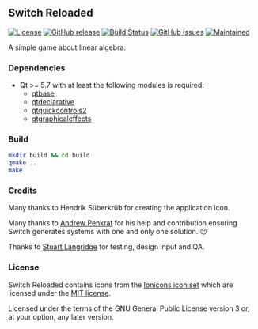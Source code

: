 ## Switch Reloaded

[![License](https://img.shields.io/badge/license-GPLv3.0-blue.svg)](https://www.gnu.org/licenses/gpl-3.0.html)
[![GitHub release](https://img.shields.io/github/release/timsueberkrueb/switch-reloaded.svg)](https://github.com/timsueberkrueb/switch-reloaded/releases)
[![Build Status](https://travis-ci.org/timsueberkrueb/switch-reloaded.svg?branch=develop)](https://travis-ci.org/timsueberkrueb/switch-reloaded)
[![GitHub issues](https://img.shields.io/github/issues/timsueberkrueb/switch-reloaded.svg)](https://github.com/timsueberkrueb/switch-reloaded/issues)
[![Maintained](https://img.shields.io/maintenance/yes/2018.svg)](https://github.com/timsueberkrueb/switch-reloaded/commits/develop)

A simple game about linear algebra.

### Dependencies
* Qt >= 5.7 with at least the following modules is required:
    * [qtbase](http://code.qt.io/cgit/qt/qtbase.git)
    * [qtdeclarative](http://code.qt.io/cgit/qt/qtdeclarative.git)
    * [qtquickcontrols2](http://code.qt.io/cgit/qt/qtquickcontrols2.git/)
    * [qtgraphicaleffects](http://code.qt.io/cgit/qt/qtgraphicaleffects.git)

### Build

```sh
mkdir build && cd build
qmake ..
make
```

### Credits
Many thanks to Hendrik Süberkrüb for creating the application icon.

Many thanks to [Andrew Penkrat](https://github.com/aldrog) for his help and contribution ensuring Switch generates systems with one and only one solution. :wink:

Thanks to [Stuart Langridge](https://github.com/stuartlangridge) for testing, design input and QA.

### License
Switch Reloaded contains icons from the [Ionicons icon set](https://github.com/driftyco/ionicons) which are licensed under the [MIT license](res/icons/LICENSE.MIT).

Licensed under the terms of the GNU General Public License version 3 or, at your option, any later version.
